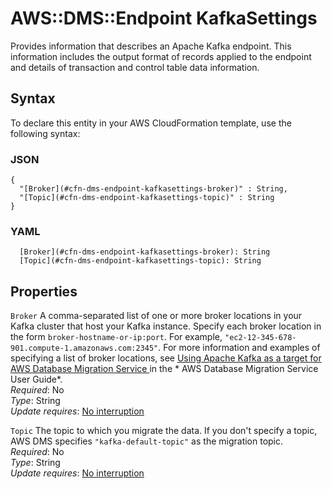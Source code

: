 # AWS::DMS::Endpoint KafkaSettings<a name="aws-properties-dms-endpoint-kafkasettings"></a>

Provides information that describes an Apache Kafka endpoint\. This information includes the output format of records applied to the endpoint and details of transaction and control table data information\.

## Syntax<a name="aws-properties-dms-endpoint-kafkasettings-syntax"></a>

To declare this entity in your AWS CloudFormation template, use the following syntax:

### JSON<a name="aws-properties-dms-endpoint-kafkasettings-syntax.json"></a>

```
{
  "[Broker](#cfn-dms-endpoint-kafkasettings-broker)" : String,
  "[Topic](#cfn-dms-endpoint-kafkasettings-topic)" : String
}
```

### YAML<a name="aws-properties-dms-endpoint-kafkasettings-syntax.yaml"></a>

```
  [Broker](#cfn-dms-endpoint-kafkasettings-broker): String
  [Topic](#cfn-dms-endpoint-kafkasettings-topic): String
```

## Properties<a name="aws-properties-dms-endpoint-kafkasettings-properties"></a>

`Broker`  <a name="cfn-dms-endpoint-kafkasettings-broker"></a>
A comma\-separated list of one or more broker locations in your Kafka cluster that host your Kafka instance\. Specify each broker location in the form ` broker-hostname-or-ip:port `\. For example, `"ec2-12-345-678-901.compute-1.amazonaws.com:2345"`\. For more information and examples of specifying a list of broker locations, see [Using Apache Kafka as a target for AWS Database Migration Service ](https://docs.aws.amazon.com/dms/latest/userguide/CHAP_Target.Kafka.html) in the * AWS Database Migration Service User Guide*\.   
*Required*: No  
*Type*: String  
*Update requires*: [No interruption](https://docs.aws.amazon.com/AWSCloudFormation/latest/UserGuide/using-cfn-updating-stacks-update-behaviors.html#update-no-interrupt)

`Topic`  <a name="cfn-dms-endpoint-kafkasettings-topic"></a>
The topic to which you migrate the data\. If you don't specify a topic, AWS DMS specifies `"kafka-default-topic"` as the migration topic\.  
*Required*: No  
*Type*: String  
*Update requires*: [No interruption](https://docs.aws.amazon.com/AWSCloudFormation/latest/UserGuide/using-cfn-updating-stacks-update-behaviors.html#update-no-interrupt)